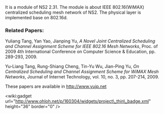 It is a module of NS2 2.31. The module is about IEEE 802.16(WiMAX) centralized scheduling mesh network of NS2. The physical layer is implemented base on 802.16d.

### Related Papers: ###
Yuliang Tang, Yan Yao, Jianping Yu, _A Novel Joint Centralized Scheduling and Channel Assignment Scheme for IEEE 802.16 Mesh Networks_, Proc. of 2009 4th International Conference on Computer Science & Education, pp. 289-293, 2009.

Yu-Liang Tang, Rung-Shiang Cheng, Tin-Yu Wu, Jian-Ping Yu, _On Centralized Scheduling and Channel Assignment Scheme for WiMAX Mesh Networks_, Journal of Internet Technology, vol. 10, no. 3, pp. 207-214, 2009.

These papers are available in http://www.yujp.net

&lt;wiki:gadget url="http://www.ohloh.net/p/160304/widgets/project\_thin\_badge.xml" height="36"  border="0" /&gt;